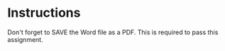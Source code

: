 # Instructions

Don't forget to SAVE the Word file as a PDF. 
This is required to pass this assignment.